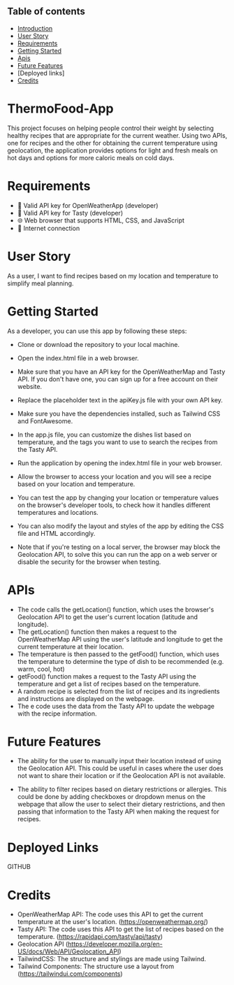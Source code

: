 ## Table of contents

* [Introduction](#thermofood-app)
* [User Story](#user-story)
* [Requirements](#requirements)
* [Getting Started](#getting-started)
* [Apis](#apis)
* [Future Features](#future-features)
* [Deployed links]
* [Credits](#credits)

# ThermoFood-App
This project focuses on helping people control their weight by selecting healthy recipes that are appropriate for the current weather. Using two APIs, one for recipes and the other for obtaining the current temperature using geolocation, the application provides options for light and fresh meals on hot days and options for more caloric meals on cold days.

# Requirements
* 🔑 Valid API key for OpenWeatherApp (developer)
* 🔑 Valid API key for Tasty (developer)
* 🌐 Web browser that supports HTML, CSS, and JavaScript 
* 📶 Internet connection

# User Story
As a user, I want to find recipes based on my location and temperature to simplify meal planning.

# Getting Started

As a developer, you can use this app by following these steps:

* Clone or download the repository to your local machine.
* Open the index.html file in a web browser.
* Make sure that you have an API key for the OpenWeatherMap and Tasty API. If you don't have one, you can sign up for a free account on their website.
* Replace the placeholder text in the apiKey.js file with your own API key.
* Make sure you have the dependencies installed, such as Tailwind CSS and FontAwesome.
* In the app.js file, you can customize the dishes list based on temperature, and the tags you want to use to search the recipes from the Tasty API.
* Run the application by opening the index.html file in your web browser.
* Allow the browser to access your location and you will see a recipe based on your location and temperature.
* You can test the app by changing your location or temperature values on the browser's developer tools, to check how it handles different temperatures and locations.
* You can also modify the layout and styles of the app by editing the CSS file and HTML accordingly.

* Note that if you're testing on a local server, the browser may block the Geolocation API, to solve this you can run the app on a web server or disable the security for the browser when testing.

# APIs

* The code calls the getLocation() function, which uses the browser's Geolocation API to get the user's current location (latitude and longitude).
* The getLocation() function then makes a request to the OpenWeatherMap API using the user's latitude and longitude to get the current temperature at their location.
* The temperature is then passed to the getFood() function, which uses the temperature to determine the type of dish to be recommended (e.g. warm, cool, hot)
* getFood() function makes a request to the Tasty API using the temperature and get a list of recipes based on the temperature.
* A random recipe is selected from the list of recipes and its ingredients and instructions are displayed on the webpage.
* The e code uses the data from the Tasty API to update the webpage with the recipe information.

# Future Features

* The ability for the user to manually input their location instead of using the Geolocation API. This could be useful in cases where the user does not want to share their location or if the Geolocation API is not available.

* The ability to filter recipes based on dietary restrictions or allergies. This could be done by adding checkboxes or dropdown menus on the webpage that allow the user to select their dietary restrictions, and then passing that information to the Tasty API when making the request for recipes.


# Deployed Links

GITHUB 


# Credits
* OpenWeatherMap API: The code uses this API to get the current temperature at the user's location. (https://openweathermap.org/) 
* Tasty API: The code uses this API to get the list of recipes based on the temperature. (https://rapidapi.com/tasty/api/tasty) 
* Geolocation API (https://developer.mozilla.org/en-US/docs/Web/API/Geolocation_API)
* TailwindCSS: The structure and stylings are made using Tailwind. 
* Tailwind Components: The structure use a layout from (https://tailwindui.com/components)
